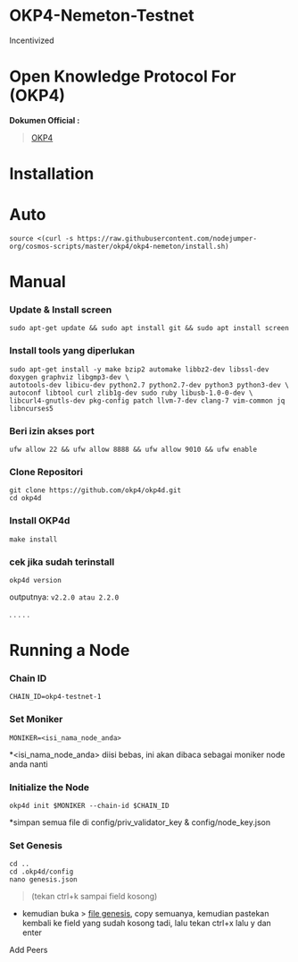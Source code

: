 # OKP4-Nemeton-Testnet
Incentivized





# Open Knowledge Protocol For (OKP4)

**Dokumen Official :**
> [OKP4](https://docs.okp4.network/)


# Installation
# Auto
```
source <(curl -s https://raw.githubusercontent.com/nodejumper-org/cosmos-scripts/master/okp4/okp4-nemeton/install.sh)
```

# Manual

### Update & Install screen
```
sudo apt-get update && sudo apt install git && sudo apt install screen
```

### Install tools yang diperlukan
```
sudo apt-get install -y make bzip2 automake libbz2-dev libssl-dev doxygen graphviz libgmp3-dev \
autotools-dev libicu-dev python2.7 python2.7-dev python3 python3-dev \
autoconf libtool curl zlib1g-dev sudo ruby libusb-1.0-0-dev \
libcurl4-gnutls-dev pkg-config patch llvm-7-dev clang-7 vim-common jq libncurses5
```

### Beri izin akses port
```
ufw allow 22 && ufw allow 8888 && ufw allow 9010 && ufw enable
```

### Clone Repositori
```
git clone https://github.com/okp4/okp4d.git
cd okp4d
```

### Install OKP4d
```
make install
```

### cek jika sudah terinstall
```
okp4d version
``` 
outputnya: ``` v2.2.0 atau 2.2.0 ```


.
.
.
.
.


# Running a Node

### Chain ID 
```
CHAIN_ID=okp4-testnet-1
```

### Set Moniker
```
MONIKER=<isi_nama_node_anda>
```
*<isi_nama_node_anda> diisi bebas, ini akan dibaca sebagai moniker node anda nanti

### Initialize the Node 
```
okp4d init $MONIKER --chain-id $CHAIN_ID
```
*simpan semua file di config/priv_validator_key & config/node_key.json

### Set Genesis
```
cd ..
cd .okp4d/config
nano genesis.json
```
>(tekan ctrl+k sampai field kosong)
* kemudian buka > [file genesis](https://raw.githubusercontent.com/okp4/networks/main/chains/nemeton/genesis.json), copy semuanya, kemudian pastekan kembali ke field yang sudah kosong tadi, lalu tekan ctrl+x lalu y dan enter

Add Peers
